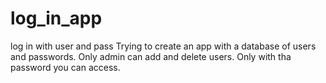 # log_in_app
log in with user and pass
Trying to create an app with a database of users and passwords.
Only admin can add and delete users.
Only with tha password you can access.
